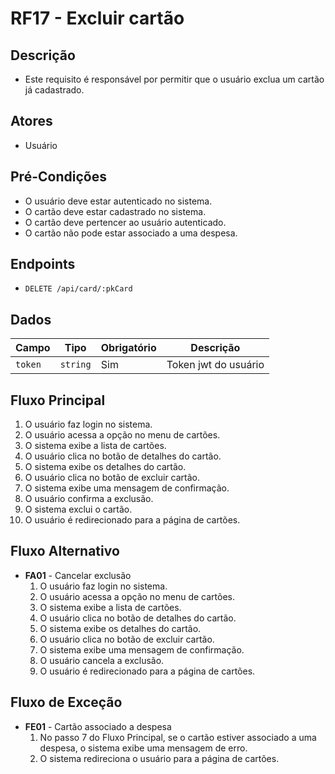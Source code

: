# RF17 - Excluir cartão

## Descrição

- Este requisito é responsável por permitir que o usuário exclua um cartão já cadastrado.

## Atores

- Usuário

## Pré-Condições

- O usuário deve estar autenticado no sistema.
- O cartão deve estar cadastrado no sistema.
- O cartão deve pertencer ao usuário autenticado.
- O cartão não pode estar associado a uma despesa.

## Endpoints

- `DELETE /api/card/:pkCard`

## Dados

| Campo   | Tipo     | Obrigatório | Descrição            |
|---------|----------|-------------|----------------------|
| `token` | `string` | Sim         | Token jwt do usuário |

## Fluxo Principal

1. O usuário faz login no sistema.
2. O usuário acessa a opção no menu de cartões.
3. O sistema exibe a lista de cartões.
4. O usuário clica no botão de detalhes do cartão.
5. O sistema exibe os detalhes do cartão.
6. O usuário clica no botão de excluir cartão.
7. O sistema exibe uma mensagem de confirmação.
8. O usuário confirma a exclusão.
9. O sistema exclui o cartão.
10. O usuário é redirecionado para a página de cartões.

## Fluxo Alternativo

- **FA01** - Cancelar exclusão
    1. O usuário faz login no sistema.
    2. O usuário acessa a opção no menu de cartões.
    3. O sistema exibe a lista de cartões.
    4. O usuário clica no botão de detalhes do cartão.
    5. O sistema exibe os detalhes do cartão.
    6. O usuário clica no botão de excluir cartão.
    7. O sistema exibe uma mensagem de confirmação.
    8. O usuário cancela a exclusão.
    9. O usuário é redirecionado para a página de cartões.

## Fluxo de Exceção

- **FE01** - Cartão associado a despesa
    1. No passo 7 do Fluxo Principal, se o cartão estiver associado a uma despesa, o sistema exibe uma mensagem de erro.
    2. O sistema redireciona o usuário para a página de cartões.
